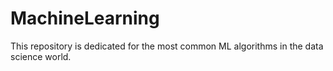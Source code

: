 # MachineLearning
This repository is dedicated for the most common ML algorithms in the data science world.
